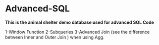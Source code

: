 # Advanced-SQL
**This is the animal shelter demo database used for advanced SQL Code**

1-Window Function
2-Subqueries
3-Advanced Join (see the difference between Inner and Outer Join ) when using Agg.
